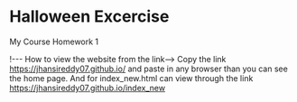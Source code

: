 # Halloween Excercise
My Course Homework 1

!--- How to view the website from the link-->
Copy the link https://jhansireddy07.github.io/ and paste in any browser than you can see the home page.
And for index_new.html can view through the link https://jhansireddy07.github.io/index_new


